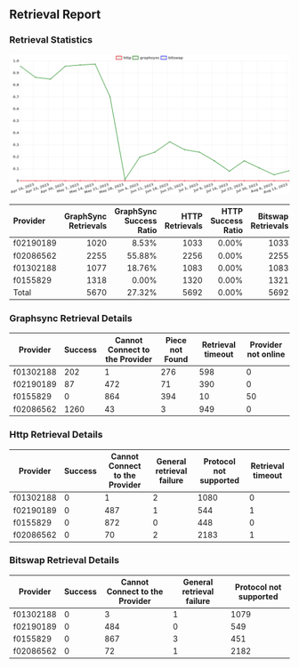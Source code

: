 ## Retrieval Report
### Retrieval Statistics
<img src="https://raw.githubusercontent.com/data-preservation-programs/filplus-checker-assets/main/filecoin-project/filecoin-plus-large-datasets/issues/1346/1691979506029.png"/>

| Provider  | GraphSync Retrievals | GraphSync Success Ratio | HTTP Retrievals | HTTP Success Ratio | Bitswap Retrievals | Bitswap Success Ratio |
| :-------- | -------------------: | ----------------------: | --------------: | -----------------: | -----------------: | --------------------: |
| f02190189 |                 1020 |                   8.53% |            1033 |              0.00% |               1033 |                 0.00% |
| f02086562 |                 2255 |                  55.88% |            2256 |              0.00% |               2255 |                 0.00% |
| f01302188 |                 1077 |                  18.76% |            1083 |              0.00% |               1083 |                 0.00% |
| f0155829  |                 1318 |                   0.00% |            1320 |              0.00% |               1321 |                 0.00% |
| Total     |                 5670 |                  27.32% |            5692 |              0.00% |               5692 |                 0.00% |

### Graphsync Retrieval Details
| Provider  | Success | Cannot Connect to the Provider | Piece not Found | Retrieval timeout | Provider not online |
| --------- | ------- | ------------------------------ | --------------- | ----------------- | ------------------- |
| f01302188 | 202     | 1                              | 276             | 598               | 0                   |
| f02190189 | 87      | 472                            | 71              | 390               | 0                   |
| f0155829  | 0       | 864                            | 394             | 10                | 50                  |
| f02086562 | 1260    | 43                             | 3               | 949               | 0                   |

### Http Retrieval Details
| Provider  | Success | Cannot Connect to the Provider | General retrieval failure | Protocol not supported | Retrieval timeout |
| --------- | ------- | ------------------------------ | ------------------------- | ---------------------- | ----------------- |
| f01302188 | 0       | 1                              | 2                         | 1080                   | 0                 |
| f02190189 | 0       | 487                            | 1                         | 544                    | 1                 |
| f0155829  | 0       | 872                            | 0                         | 448                    | 0                 |
| f02086562 | 0       | 70                             | 2                         | 2183                   | 1                 |

### Bitswap Retrieval Details
| Provider  | Success | Cannot Connect to the Provider | General retrieval failure | Protocol not supported |
| --------- | ------- | ------------------------------ | ------------------------- | ---------------------- |
| f01302188 | 0       | 3                              | 1                         | 1079                   |
| f02190189 | 0       | 484                            | 0                         | 549                    |
| f0155829  | 0       | 867                            | 3                         | 451                    |
| f02086562 | 0       | 72                             | 1                         | 2182                   |
